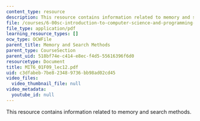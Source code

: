 ```yaml
---
content_type: resource
description: This resource contains information related to memory and search methods.
file: /courses/6-00sc-introduction-to-computer-science-and-programming-spring-2011/c3dfabeb7be823489736bb98ad02cd45_MIT6_01F09_lec12.pdf
file_type: application/pdf
learning_resource_types: []
ocw_type: OCWFile
parent_title: Memory and Search Methods
parent_type: CourseSection
parent_uid: 518bf74e-c414-e8ec-f4d5-55616396f6d0
resourcetype: Document
title: MIT6_01F09_lec12.pdf
uid: c3dfabeb-7be8-2348-9736-bb98ad02cd45
video_files:
  video_thumbnail_file: null
video_metadata:
  youtube_id: null
---
```

This resource contains information related to memory and search methods.


